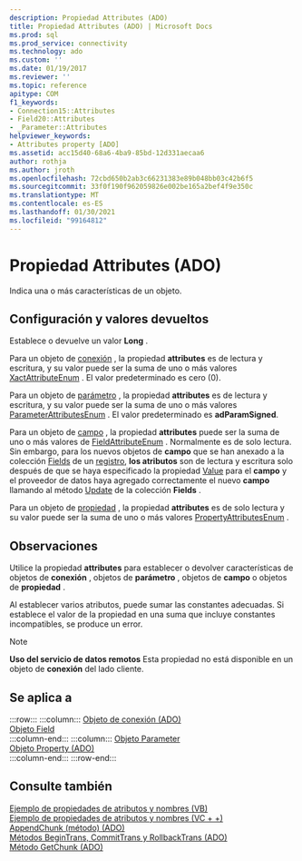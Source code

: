 ```yaml
---
description: Propiedad Attributes (ADO)
title: Propiedad Attributes (ADO) | Microsoft Docs
ms.prod: sql
ms.prod_service: connectivity
ms.technology: ado
ms.custom: ''
ms.date: 01/19/2017
ms.reviewer: ''
ms.topic: reference
apitype: COM
f1_keywords:
- Connection15::Attributes
- Field20::Attributes
- _Parameter::Attributes
helpviewer_keywords:
- Attributes property [ADO]
ms.assetid: acc15d40-68a6-4ba9-85bd-12d331aecaa6
author: rothja
ms.author: jroth
ms.openlocfilehash: 72cbd650b2ab3c66231383e89b048bb03c42b6f5
ms.sourcegitcommit: 33f0f190f962059826e002be165a2bef4f9e350c
ms.translationtype: MT
ms.contentlocale: es-ES
ms.lasthandoff: 01/30/2021
ms.locfileid: "99164812"
---
```

# <a name="attributes-property-ado"></a>Propiedad Attributes (ADO)
Indica una o más características de un objeto.  
  
## <a name="settings-and-return-values"></a>Configuración y valores devueltos  
 Establece o devuelve un valor **Long** .  
  
 Para un objeto de [conexión](./connection-object-ado.md) , la propiedad **attributes** es de lectura y escritura, y su valor puede ser la suma de uno o más valores [XactAttributeEnum](./xactattributeenum.md) . El valor predeterminado es cero (0).  
  
 Para un objeto de [parámetro](./parameter-object.md) , la propiedad **attributes** es de lectura y escritura, y su valor puede ser la suma de uno o más valores [ParameterAttributesEnum](./parameterattributesenum.md) . El valor predeterminado es **adParamSigned**.  
  
 Para un objeto de [campo](./field-object.md) , la propiedad **attributes** puede ser la suma de uno o más valores de [FieldAttributeEnum](./fieldattributeenum.md) . Normalmente es de solo lectura. Sin embargo, para los nuevos objetos de **campo** que se han anexado a la colección [Fields](./fields-collection-ado.md) de un [registro](./record-object-ado.md), **los atributos** son de lectura y escritura solo después de que se haya especificado la propiedad [Value](./value-property-ado.md) para el **campo** y el proveedor de datos haya agregado correctamente el nuevo **campo** llamando al método [Update](./update-method.md) de la colección **Fields** .  
  
 Para un objeto de [propiedad](./property-object-ado.md) , la propiedad **attributes** es de solo lectura y su valor puede ser la suma de uno o más valores [PropertyAttributesEnum](./propertyattributesenum.md) .  
  
## <a name="remarks"></a>Observaciones  
 Utilice la propiedad **attributes** para establecer o devolver características de objetos de **conexión** , objetos de **parámetro** , objetos de **campo** o objetos de **propiedad** .  
  
 Al establecer varios atributos, puede sumar las constantes adecuadas. Si establece el valor de la propiedad en una suma que incluye constantes incompatibles, se produce un error.  
  
> [!NOTE]
>  **Uso del servicio de datos remotos** Esta propiedad no está disponible en un objeto de **conexión** del lado cliente.  
  
## <a name="applies-to"></a>Se aplica a  

:::row:::
    :::column:::
        [Objeto de conexión (ADO)](./connection-object-ado.md)  
        [Objeto Field](./field-object.md)  
    :::column-end:::
    :::column:::
        [Objeto Parameter](./parameter-object.md)  
        [Objeto Property (ADO)](./property-object-ado.md)  
    :::column-end:::
:::row-end:::

## <a name="see-also"></a>Consulte también  
 [Ejemplo de propiedades de atributos y nombres (VB)](./attributes-and-name-properties-example-vb.md)   
 [Ejemplo de propiedades de atributos y nombres (VC + +)](./attributes-and-name-properties-example-vc.md)   
 [AppendChunk (método) (ADO)](./appendchunk-method-ado.md)   
 [Métodos BeginTrans, CommitTrans y RollbackTrans (ADO)](./begintrans-committrans-and-rollbacktrans-methods-ado.md)   
 [Método GetChunk (ADO)](./getchunk-method-ado.md)